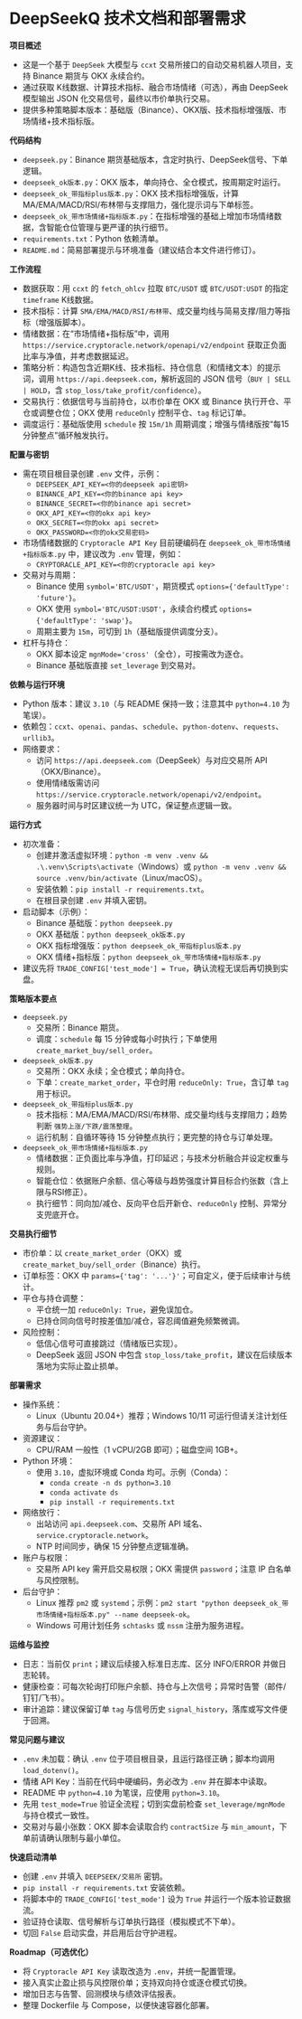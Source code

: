 # DeepSeekQ 技术文档和部署需求

**项目概述**
- 这是一个基于 `DeepSeek` 大模型与 `ccxt` 交易所接口的自动交易机器人项目，支持 Binance 期货与 OKX 永续合约。
- 通过获取 K线数据、计算技术指标、融合市场情绪（可选），再由 DeepSeek 模型输出 JSON 化交易信号，最终以市价单执行交易。
- 提供多种策略脚本版本：基础版（Binance）、OKX版、技术指标增强版、市场情绪+技术指标版。

**代码结构**
- `deepseek.py`：Binance 期货基础版本，含定时执行、DeepSeek信号、下单逻辑。
- `deepseek_ok版本.py`：OKX 版本，单向持仓、全仓模式，按周期定时运行。
- `deepseek_ok_带指标plus版本.py`：OKX 技术指标增强版，计算 MA/EMA/MACD/RSI/布林带与支撑阻力，强化提示词与下单标签。
- `deepseek_ok_带市场情绪+指标版本.py`：在指标增强的基础上增加市场情绪数据，含智能仓位管理与更严谨的执行细节。
- `requirements.txt`：Python 依赖清单。
- `README.md`：简易部署提示与环境准备（建议结合本文件进行修订）。

**工作流程**
- 数据获取：用 `ccxt` 的 `fetch_ohlcv` 拉取 `BTC/USDT` 或 `BTC/USDT:USDT` 的指定 `timeframe` K线数据。
- 技术指标：计算 `SMA/EMA/MACD/RSI/布林带`、成交量均线与简易支撑/阻力等指标（增强版脚本）。
- 情绪数据：在“市场情绪+指标版”中，调用 `https://service.cryptoracle.network/openapi/v2/endpoint` 获取正负面比率与净值，并考虑数据延迟。
- 策略分析：构造包含近期K线、技术指标、持仓信息（和情绪文本）的提示词，调用 `https://api.deepseek.com`，解析返回的 JSON 信号（`BUY | SELL | HOLD`，含 `stop_loss/take_profit/confidence`）。
- 交易执行：依据信号与当前持仓，以市价单在 OKX 或 Binance 执行开仓、平仓或调整仓位；OKX 使用 `reduceOnly` 控制平仓、`tag` 标记订单。
- 调度运行：基础版使用 `schedule` 按 `15m/1h` 周期调度；增强与情绪版按“每15分钟整点”循环触发执行。

**配置与密钥**
- 需在项目根目录创建 `.env` 文件，示例：
  - `DEEPSEEK_API_KEY=<你的deepseek api密钥>`
  - `BINANCE_API_KEY=<你的binance api key>`
  - `BINANCE_SECRET=<你的binance api secret>`
  - `OKX_API_KEY=<你的okx api key>`
  - `OKX_SECRET=<你的okx api secret>`
  - `OKX_PASSWORD=<你的okx交易密码>`
- 市场情绪数据的 `Cryptoracle API Key` 目前硬编码在 `deepseek_ok_带市场情绪+指标版本.py` 中，建议改为 `.env` 管理，例如：
  - `CRYPTORACLE_API_KEY=<你的cryptoracle api key>`
- 交易对与周期：
  - Binance 使用 `symbol='BTC/USDT'`，期货模式 `options={'defaultType': 'future'}`。
  - OKX 使用 `symbol='BTC/USDT:USDT'`，永续合约模式 `options={'defaultType': 'swap'}`。
  - 周期主要为 `15m`，可切到 `1h`（基础版提供调度分支）。
- 杠杆与持仓：
  - OKX 脚本设定 `mgnMode='cross'`（全仓），可按需改为逐仓。
  - Binance 基础版直接 `set_leverage` 到交易对。

**依赖与运行环境**
- Python 版本：建议 `3.10`（与 README 保持一致；注意其中 `python=4.10` 为笔误）。
- 依赖包：`ccxt`、`openai`、`pandas`、`schedule`、`python-dotenv`、`requests`、`urllib3`。
- 网络要求：
  - 访问 `https://api.deepseek.com`（DeepSeek）与对应交易所 API（OKX/Binance）。
  - 使用情绪版需访问 `https://service.cryptoracle.network/openapi/v2/endpoint`。
  - 服务器时间与时区建议统一为 UTC，保证整点逻辑一致。

**运行方式**
- 初次准备：
  - 创建并激活虚拟环境：`python -m venv .venv && .\.venv\Scripts\activate`（Windows）或 `python -m venv .venv && source .venv/bin/activate`（Linux/macOS）。
  - 安装依赖：`pip install -r requirements.txt`。
  - 在根目录创建 `.env` 并填入密钥。
- 启动脚本（示例）：
  - Binance 基础版：`python deepseek.py`
  - OKX 基础版：`python deepseek_ok版本.py`
  - OKX 指标增强版：`python deepseek_ok_带指标plus版本.py`
  - OKX 情绪+指标版：`python deepseek_ok_带市场情绪+指标版本.py`
- 建议先将 `TRADE_CONFIG['test_mode'] = True`，确认流程无误后再切换到实盘。

**策略版本要点**
- `deepseek.py`
  - 交易所：Binance 期货。
  - 调度：`schedule` 每 15 分钟或每小时执行；下单使用 `create_market_buy/sell_order`。
- `deepseek_ok版本.py`
  - 交易所：OKX 永续；全仓模式；单向持仓。
  - 下单：`create_market_order`，平仓时用 `reduceOnly: True`，含订单 `tag` 用于标识。
- `deepseek_ok_带指标plus版本.py`
  - 技术指标：MA/EMA/MACD/RSI/布林带、成交量均线与支撑阻力；趋势判断 `强势上涨/下跌/震荡整理`。
  - 运行机制：自循环等待 15 分钟整点执行；更完整的持仓与订单处理。
- `deepseek_ok_带市场情绪+指标版本.py`
  - 情绪数据：正负面比率与净值，打印延迟；与技术分析融合并设定权重与规则。
  - 智能仓位：依据账户余额、信心等级与趋势强度计算目标合约张数（含上限与RSI修正）。
  - 执行细节：同向加/减仓、反向平仓后开新仓、`reduceOnly` 控制、异常分支兜底开仓。

**交易执行细节**
- 市价单：以 `create_market_order`（OKX）或 `create_market_buy/sell_order`（Binance）执行。
- 订单标签：OKX 中 `params={'tag': '...'}'`；可自定义，便于后续审计与统计。
- 平仓与持仓调整：
  - 平仓统一加 `reduceOnly: True`，避免误加仓。
  - 已持仓同向信号时按差值加/减仓，容忍阈值避免频繁微调。
- 风险控制：
  - 低信心信号可直接跳过（情绪版已实现）。
  - DeepSeek 返回 JSON 中包含 `stop_loss/take_profit`，建议在后续版本落地为实际止盈止损单。

**部署需求**
- 操作系统：
  - Linux（Ubuntu 20.04+）推荐；Windows 10/11 可运行但请关注计划任务与后台守护。
- 资源建议：
  - CPU/RAM 一般性（1 vCPU/2GB 即可）；磁盘空间 1GB+。
- Python 环境：
  - 使用 `3.10`，虚拟环境或 Conda 均可。示例（Conda）：
    - `conda create -n ds python=3.10`
    - `conda activate ds`
    - `pip install -r requirements.txt`
- 网络放行：
  - 出站访问 `api.deepseek.com`、交易所 API 域名、`service.cryptoracle.network`。
  - NTP 时间同步，确保 15 分钟整点逻辑准确。
- 账户与权限：
  - 交易所 API key 需开启交易权限；OKX 需提供 `password`；注意 IP 白名单与风控限制。
- 后台守护：
  - Linux 推荐 `pm2` 或 `systemd`；示例：`pm2 start "python deepseek_ok_带市场情绪+指标版本.py" --name deepseek-ok`。
  - Windows 可用计划任务 `schtasks` 或 `nssm` 注册为服务进程。

**运维与监控**
- 日志：当前仅 `print`；建议后续接入标准日志库、区分 INFO/ERROR 并做日志轮转。
- 健康检查：可每次轮询打印账户余额、持仓与上次信号；异常时告警（邮件/钉钉/飞书）。
- 审计追踪：建议保留订单 `tag` 与信号历史 `signal_history`，落库或写文件便于回溯。

**常见问题与建议**
- `.env` 未加载：确认 `.env` 位于项目根目录，且运行路径正确；脚本均调用 `load_dotenv()`。
- 情绪 API Key：当前在代码中硬编码，务必改为 `.env` 并在脚本中读取。
- README 中 `python=4.10` 为笔误，应使用 `python=3.10`。
- 先用 `test_mode=True` 验证全流程；切到实盘前检查 `set_leverage/mgnMode` 与持仓模式一致性。
- 交易对与最小张数：OKX 脚本会读取合约 `contractSize` 与 `min_amount`，下单前请确认限制与最小单位。

**快速启动清单**
- 创建 `.env` 并填入 `DEEPSEEK/交易所` 密钥。
- `pip install -r requirements.txt` 安装依赖。
- 将脚本中的 `TRADE_CONFIG['test_mode']` 设为 `True` 并运行一个版本验证数据流。
- 验证持仓读取、信号解析与订单执行路径（模拟模式不下单）。
- 切回 `False` 启动实盘，并启用后台守护进程。

**Roadmap（可选优化）**
- 将 `Cryptoracle API Key` 读取改造为 `.env`，并统一配置管理。
- 接入真实止盈止损与风控限价单；支持双向持仓或逐仓模式切换。
- 增加日志与告警、回测模块与绩效评估报表。
- 整理 Dockerfile 与 Compose，以便快速容器化部署。
